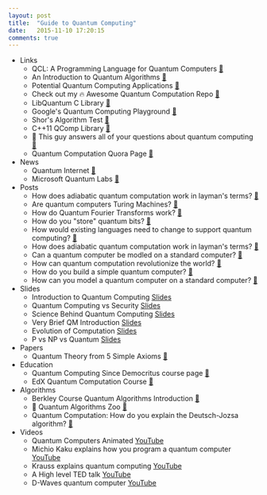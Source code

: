 ```yaml
---
layout: post
title:  "Guide to Quantum Computing"
date:   2015-11-10 17:20:15
comments: true
---
```


- Links
    - QCL: A Programming Language for Quantum Computers [:link:](http://tph.tuwien.ac.at/~oemer/qcl.html)
    - An Introduction to Quantum Algorithms [:link:](https://people.cs.umass.edu/~strubell/doc/quantum_tutorial.pdf)
    - Potential Quantum Computing Applications [:link:](http://www.dwavesys.com/quantum-computing/applications)
    - Check out my :fire: Awesome Quantum Computation Repo [:link:](https://github.com/hsavit1/Awesome-Quantum-Computation)
    - LibQuantum C Library [:link:](http://www.libquantum.de/)
    - Google's Quantum Computing Playground [:link:](http://www.quantumplayground.net/#/playground/5191954035900416)
    - Shor's Algorithm Test [:link:](http://phys.org/news/2014-11-simon-algorithm-quantum-timefaster-standard.html)
    - C++11 QComp Library [:link:](http://vsoftco.github.io/qpp/)
    - :raised_hands: This guy answers all of your questions about quantum computing [:link:](https://www.quora.com/Allan-Steinhardt/answers/Quantum-Computation)
    - Quantum Computation Quora Page [:link:](https://www.quora.com/Quantum-Computation)
- News
    - Quantum Internet [:link:](http://www.ibtimes.co.uk/quantum-computing-60-mile-quantum-teleportation-record-paves-way-quantum-internet-1520879)
    - Microsoft Quantum Labs [:link:](http://www.techinsider.io/microsoft-hybrid-quantum-computer-2015-10)
- Posts
    - How does adiabatic quantum computation work in layman's terms? [:link:](https://www.quora.com/How-does-adiabatic-quantum-computation-work-in-laymans-terms)
    - Are quantum computers Turing Machines? [:link:](https://www.quora.com/Are-quantum-computers-Turing-machines)
    - How do Quantum Fourier Transforms work? [:link:](https://www.quora.com/How-does-Quantum-Fourier-Transform-work)
    - How do you "store" quantum bits? [:link:](https://www.quora.com/How-do-the-current-quantum-computers-store-quantum-bits)
    - How would existing languages need to change to support quantum computing? [:link:](https://www.quora.com/Will-programming-languages-need-to-be-rebuilt-in-the-face-of-quantum-computing-Would-it-be-worth-it)
    - How does adiabatic quantum computation work in layman's terms? [:link:](https://www.quora.com/How-does-adiabatic-quantum-computation-work-in-laymans-terms)
    - Can a quantum computer be modled on a standard computer? [:link:](https://www.quora.com/Can-a-quantum-computer-be-modeled-on-a-standard-computer)
    - How can quantum computation revolutionize the world? [:link:](https://www.quora.com/How-can-quantum-computing-change-our-society-civilization)
    - How do you build a simple quantum computer? [:link:](https://www.quora.com/How-can-I-build-a-simple-quantum-computer)
    - How can you model a quantum computer on a standard computer? [:link:](https://www.quora.com/Can-a-quantum-computer-be-modeled-on-a-standard-computer)
- Slides
    - Introduction to Quantum Computing [Slides](https://speakerdeck.com/ericmarcos/introduction-to-quantum-computing)
    - Quantum Computing vs Security [Slides](https://speakerdeck.com/veorq/quantum-computers-vs-computers-security)
    - Science Behind Quantum Computing [Slides](https://speakerdeck.com/psibi/science-behind-quantum-computing)
    - Very Brief QM Introduction [Slides](https://speakerdeck.com/shyuep/nano266-01-introduction-to-quantum-mechanics)
    - Evolution of Computation [Slides](https://speakerdeck.com/danielfbento/computational-physics-from-the-mechanical-to-the-quantum-computation)
    - P vs NP vs Quantum [Slides](http://slides.com/peterfitzgibbons/p-vs-np#/)
- Papers
    - Quantum Theory from 5 Simple Axioms [:link:](http://arxiv.org/abs/quant-ph/0101012)
- Education
    - Quantum Computing Since Democritus course page [:link:](http://www.scottaaronson.com/democritus/)
    - EdX Quantum Computation Course [:link:](https://www.edx.org/course/quantum-mechanics-quantum-computation-uc-berkeleyx-cs-191x)
- Algorithms
    - Berkley Course Quantum Algorithms Introduction [:link:](https://www.cs.berkeley.edu/~vazirani/algorithms/chap10.pdf)
    - :raised_hands: Quantum Algorithms Zoo [:link:](http://math.nist.gov/quantum/zoo/)
    - Quantum Computation: How do you explain the Deutsch-Jozsa algorithm? [:link:](https://www.quora.com/Quantum-Computation/How-do-you-explain-the-Deutsch-Jozsa-algorithm)
- Videos
    - Quantum Computers Animated [YouTube](https://www.youtube.com/watch?v=T2DXrs0OpHU)
    - Michio Kaku explains how you program a quantum computer [YouTube](https://www.youtube.com/watch?v=rUWfod_8JsM)
    - Krauss explains quantum computing [YouTube](https://www.youtube.com/watch?v=UUpqnBzBMEE)
    - A High level TED talk [YouTube](https://www.youtube.com/watch?v=cugu4iW4W54)
    - D-Waves quantum computer [YouTube](https://www.youtube.com/watch?v=LVChjHHy1w4)
